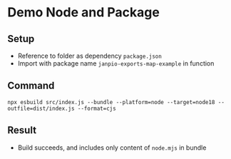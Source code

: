 # Demo Node and Package

## Setup

- Reference to folder as dependency `package.json`
- Import with package name `janpio-exports-map-example` in function

## Command
```
npx esbuild src/index.js --bundle --platform=node --target=node18 --outfile=dist/index.js --format=cjs
```

## Result

- Build succeeds, and includes only content of `node.mjs` in bundle